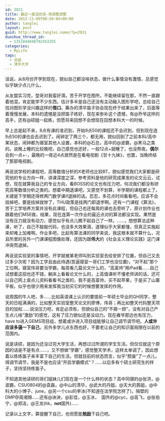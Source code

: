 ```yaml
---
id: 2021
title: 最近一直没状态-得调整调整
date: 2012-11-09T00:50:04+00:00
author: tanglei
layout: post
guid: http://www.tanglei.name/?p=2021
duoshuo_thread_id:
  - 1351844048792453255
categories:
  - MyLife
tags:
  - 总结
  - 清华大学
---
```

话说，从8月份开学到现在，貌似自己都没啥状态，做什么事情没有激情，总感觉似乎缺少点儿什么。

从友盟实习完，堃哥对我蛮好滴，苦于开学在图所，不能继续留在那，不然一直跟着他混，肯定能学不少东西。估计多半是自己还没有主动融入图形学吧，总给自己找对图形学没兴趣这样的**借口**。筹办的清华笛子协会现在终于结果出来了，后面等着慢慢发展，本科的遗憾是没把笛子练好，现在来弥补这个遗憾，有@乔爷这样的高手，还有@硕姐一起练，但愿将来回想不会想现在回想本科大一的时候。

早上总是起不来，8点有课的准迟到，开始9点50的课程还不会迟到，但到现在连9点50的课也会去迟到了。闹钟定了两三个，都无用，貌似回到了之前本科/高中某状态，闹钟都为寝室其他人设置，本科的@石总，高中的@波霸，@黑马之类的。说晚上睡的比较晚吧，自己感觉也还好，一般12点+就睡了，也没熬夜。**偶尔**会到一点+-，最晚的一夜近4点居然是在看电视剧《甘十九妹》，也罢，当晚终结了那部电视剧。

再说说学校的课程吧，高等数值分析的X老师也比较BT，貌似感觉我们大家都是研究他的专业方向一样，讲课深度之深，参考资料是他的研究成果发的论文云云，试想，现在就算我自己的专业方向，看BOSS的论文也有压力吧，何况我们都没有研究高等数值分析之类的。想着中期退课吧，又感觉不划算，半学期的课程都上了。关键是下学期还得修两门数学课if退掉的话。忍忍，多花点时间看看吧。应该不会挂掉吧，要是挂掉就惨了，THU政策是挂两门即退学啊。还有一门课程《算法》，苦于工学培养方案并没有此课程，但自己也还每周的课也去旁听了，原计划作业也跟着他们MSE做，结果，现在连第一次作业的最近点对的算法都没实现。果然是没有压力就没有动力，感觉似乎有点儿瞧不起自己了一样。……，想想算法这种课，听了，自己不敲敲代码，也没多大效果滴，道理似乎大家都懂，但真正实施起来却难上加难啊。作业多吧，比起有算法课的同学来说，我这根本就不算什么，况且所里的另外一门课课程图像处理，还因为跟**伟大**的《社会主义理论实践》这门课冲突而退掉。

再说说实验室的事情吧，开学就被某老师叫到实验室去给安排了位置，但自己又去过多少次呢？因为工学且由此待遇(苦逼寝室一哥们工学也没位置)，“对不起”那个工位啊。寝室伟哥要当学霸，每周看几篇论文什么的，“高富帅”用iPad看……自己试想着这招也还不错，躺床上看看论文什么的，上高值课听不懂老师讲的话，还可以自己网上查点儿资料看看书之类的，我不是高富帅，买不起苹果，于是买了山寨平板，似乎也很少用来发挥我当初买它的时候想要发挥的作用。

说周围的牛人吧，多……比如英语课上认识的要提前一年硕士毕业的QH同学，整天的日程满满的，比如整天实验室整天论文的廖博，伟哥；再比如整天代码整天项目的加权……说没压力吧，肯定必须有，但貌似自己的“不屑一顾”，没有对自己产生点儿啥“激励”的感觉，这有了压力貌似还是没动力。现在雍爷那边也有压力，have to进入GEMS项目组，想着或许进入项目组能够让自己调节调节吧。**人或许应该多逼一下自己**。另外多学儿点东西也好，不要老让自己的知识面局限在以前的范围内。

说是读硕，是因为还没过完大学生活，再想过过所谓的学生生活。但仅仅就这个原因的话是不是有点……，又不想做“学霸”，感觉整天学术，这样太单调了，因此想着以练练笛子来丰富下自己的生活。但就目前的状态而言，似乎“颓废”了一点儿，得调节调节，我是不是也应该“开启学霸模式”？……以后多有个硕士研究生的样子，坚持坚持练笛子。

不知道其他读研的哥们姐妹儿们现在是一个什么样的状态？高中同寝的@张洪，@波霸，CSU0804的@袁磊，@中山的清华，@武大的丹姐，@天大的茜姐，@中科大的小博子、june，@另一个csu的李冰(不知道在法学院怎样了)，隔壁的DMP@周湘锦……还有@泱泱，@彭佳，@玉冰，  国外的@cyc，@高飞，@张伯宁，@郑洁，@王龙(hk，**not**国外)……

记录以上文字，算提醒下自己，也但愿能**勉励**下自己吧。
